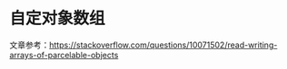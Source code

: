 



# 自定对象数组

文章参考：https://stackoverflow.com/questions/10071502/read-writing-arrays-of-parcelable-objects



